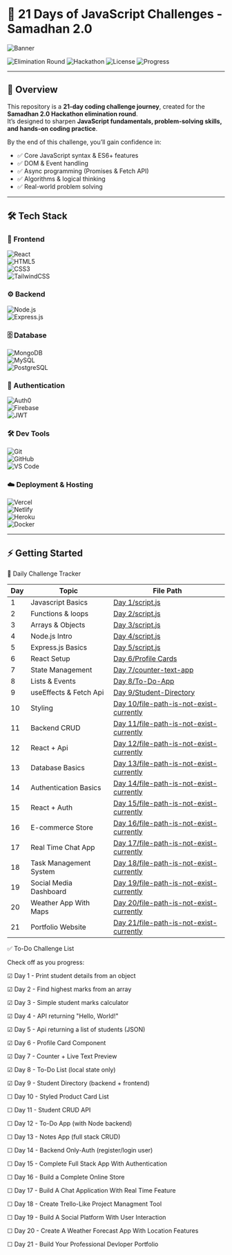 # 🚀 21 Days of JavaScript Challenges - Samadhan 2.0

![Banner](https://dummyimage.com/1200x300/000/fff&text=21+Days+Coding+Challenge+-+Samadhan+2.0)  
<!-- Replace above dummy banner with your custom designed banner -->

![Elimination Round](https://img.shields.io/badge/Competition-Elimination-blue?logo=&logoColor=white)
![Hackathon](https://img.shields.io/badge/Samadhan-2.0-orange?logo=hackathon&logoColor=white)
![License](https://img.shields.io/badge/License-MIT-blue)
![Progress](https://img.shields.io/badge/Completed-9%2F21-lightgrey)

---

## 📌 Overview  
This repository is a **21-day coding challenge journey**, created for the **Samadhan 2.0 Hackathon elimination round**.  
It’s designed to sharpen **JavaScript fundamentals, problem-solving skills, and hands-on coding practice**.  

By the end of this challenge, you’ll gain confidence in:  
- ✅ Core JavaScript syntax & ES6+ features  
- ✅ DOM & Event handling  
- ✅ Async programming (Promises & Fetch API)  
- ✅ Algorithms & logical thinking  
- ✅ Real-world problem solving  

---  
## 🛠 Tech Stack  

### 🎨 Frontend  
![React](https://img.shields.io/badge/Code-React-61DAFB?logo=react&logoColor=black)  
![HTML5](https://img.shields.io/badge/Markup-HTML5-E34F26?logo=html5&logoColor=white)  
![CSS3](https://img.shields.io/badge/Style-CSS3-1572B6?logo=css3&logoColor=white)  
![TailwindCSS](https://img.shields.io/badge/UI-TailwindCSS-38B2AC?logo=tailwindcss&logoColor=white)  

### ⚙️ Backend  
![Node.js](https://img.shields.io/badge/Runtime-Node.js-339933?logo=node.js&logoColor=white)  
![Express.js](https://img.shields.io/badge/Framework-Express.js-000000?logo=express&logoColor=white)  

### 🗄 Database  
![MongoDB](https://img.shields.io/badge/Database-MongoDB-47A248?logo=mongodb&logoColor=white)  
![MySQL](https://img.shields.io/badge/Database-MySQL-4479A1?logo=mysql&logoColor=white)  
![PostgreSQL](https://img.shields.io/badge/Database-PostgreSQL-4169E1?logo=postgresql&logoColor=white)  

### 🔐 Authentication  
![Auth0](https://img.shields.io/badge/Auth-Auth0-EB5424?logo=auth0&logoColor=white)  
![Firebase](https://img.shields.io/badge/Auth-Firebase-FFCA28?logo=firebase&logoColor=black)  
![JWT](https://img.shields.io/badge/Auth-JWT-000000?logo=jsonwebtokens&logoColor=white)  

### 🛠 Dev Tools  
![Git](https://img.shields.io/badge/Version-Git-F05032?logo=git&logoColor=white)  
![GitHub](https://img.shields.io/badge/Repo-GitHub-181717?logo=github&logoColor=white)  
![VS Code](https://img.shields.io/badge/IDE-VS%20Code-0078D4?logo=visualstudiocode&logoColor=white)  

### ☁️ Deployment & Hosting  
![Vercel](https://img.shields.io/badge/Deploy-Vercel-000000?logo=vercel&logoColor=white)  
![Netlify](https://img.shields.io/badge/Deploy-Netlify-00C7B7?logo=netlify&logoColor=white)  
![Heroku](https://img.shields.io/badge/Deploy-Heroku-430098?logo=heroku&logoColor=white)  
![Docker](https://img.shields.io/badge/Container-Docker-2496ED?logo=docker&logoColor=white)  

---

## ⚡ Getting Started  



📅 Daily Challenge Tracker

| Day | Topic                        | File Path                                                                            |
| --- | ---------------------------- | -------------------------------------------------------------------------------------|
| 1   | Javascript Basics            | [Day 1/script.js](Day%201/script.js)                                                 |
| 2   | Functions & loops            | [Day 2/script.js](Day%202/script.js)                                                 |
| 3   | Arrays & Objects             | [Day 3/script.js](Day%203/script.js)                                                 |
| 4   | Node.js Intro                | [Day 4/script.js](Day%204/script.js)                                                 |
| 5   | Express.js Basics            | [Day 5/script.js](Day%205/script.js)                                                 |
| 6   | React Setup                  | [Day 6/Profile Cards](Day%206/my-profile-card-app)                                   |
| 7   | State Management             | [Day 7/counter-text-app](Day%207/Day-7)                                   |
| 8   | Lists & Events               | [Day 8/To-Do-App](Day%208/Day-8)                                   |
| 9   | useEffects & Fetch Api       | [Day 9/Student-Directory](Day%209/Day-9)                                   |
| 10  | Styling                      | [Day 10/file-path-is-not-exist-currently](Day%2010/)                                 |
| 11  | Backend CRUD                 | [Day 11/file-path-is-not-exist-currently](Day%2011/)                                 |
| 12  | React + Api                  | [Day 12/file-path-is-not-exist-currently](Day%2012/)                                 |
| 13  | Database Basics              | [Day 13/file-path-is-not-exist-currently](Day%2013/)                                 |
| 14  | Authentication Basics        | [Day 14/file-path-is-not-exist-currently](Day%2014/)                                 |
| 15  | React + Auth                 | [Day 15/file-path-is-not-exist-currently](Day%2015/)                                 |
| 16  | E-commerce Store             | [Day 16/file-path-is-not-exist-currently](Day%2016/)                                 |
| 17  | Real Time Chat App           | [Day 17/file-path-is-not-exist-currently](Day%2017/)                                 |
| 18  | Task Management System       | [Day 18/file-path-is-not-exist-currently](Day%2018/)                                 |
| 19  | Social Media Dashboard       | [Day 19/file-path-is-not-exist-currently](Day%2019/)                                 |
| 20  | Weather App With Maps        | [Day 20/file-path-is-not-exist-currently](Day%2020/)                                 |
| 21  | Portfolio Website            | [Day 21/file-path-is-not-exist-currently](Day%2021/)                                 |

✅ To-Do Challenge List

Check off as you progress:

 ☑ Day 1 - Print student details from an object

 ☑ Day 2 - Find highest marks from an array

 ☑ Day 3 - Simple student marks calculator

 ☑ Day 4 - API returning "Hello, World!"

 ☑ Day 5 - Api returning a list of students (JSON)

 ☑ Day 6 - Profile Card Component

 ☑ Day 7 - Counter + Live Text Preview

 ☑ Day 8 - To-Do List (local state only)

 ☑ Day 9 - Student Directory (backend + frontend)

 ☐ Day 10 - Styled Product Card List

 ☐ Day 11 - Student CRUD API

 ☐ Day 12 - To-Do App (with Node backend)

 ☐ Day 13 - Notes App (full stack CRUD)

 ☐ Day 14 - Backend Only-Auth (register/login user)

 ☐ Day 15 - Complete Full Stack App With Authentication

 ☐ Day 16 - Build a Complete Online Store

 ☐ Day 17 - Build A Chat Application With Real Time Feature

 ☐ Day 18 - Create Trello-Like Project Managment Tool

 ☐ Day 19 - Build A Social Platform With User Interaction

 ☐ Day 20 - Create A Weather Forecast App With Location Features

 ☐ Day 21 - Build Your Professional Devloper Portfolio


